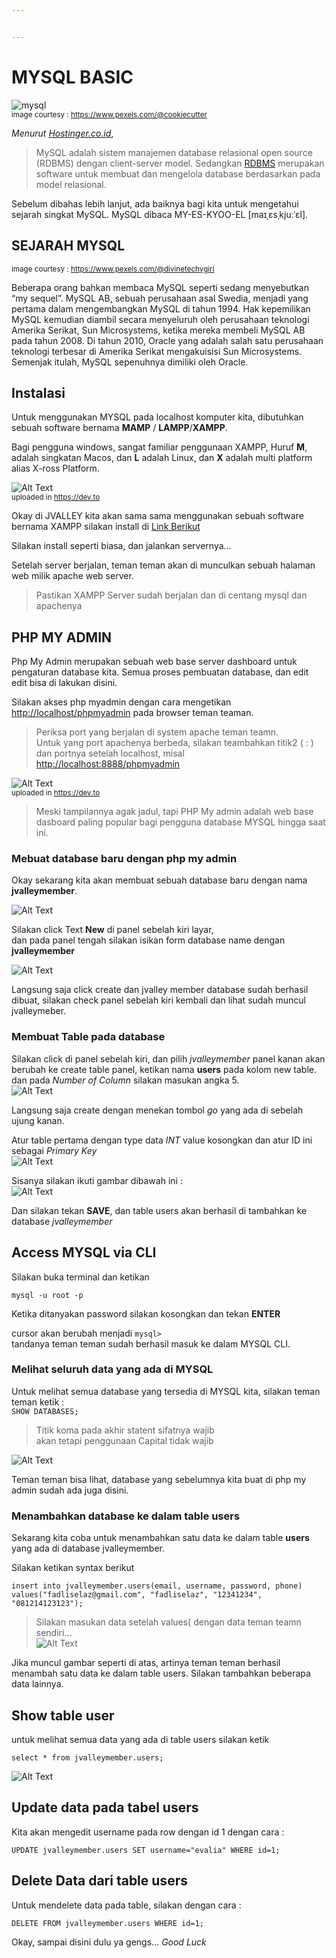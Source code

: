 ```yaml
---


---
```


<h1 id="mysql-basic">MYSQL BASIC</h1>
<p><img src="https://images.pexels.com/photos/1148820/pexels-photo-1148820.jpeg?auto=compress&amp;cs=tinysrgb&amp;dpr=2&amp;w=500" alt="mysql"><br>
<small>image courtesy : <a href="https://www.pexels.com/@cookiecutter">https://www.pexels.com/@cookiecutter</a></small></p>
<p><em>Menurut <a href="https://www.hostinger.co.id/tutorial/apa-itu-mysql">Hostinger.co.id</a></em>,</p>
<blockquote>
<p>MySQL adalah sistem manajemen database relasional open source (RDBMS) dengan client-server model. Sedangkan <a href="https://en.wikipedia.org/wiki/Relational_database_management_system">RDBMS</a> merupakan software untuk membuat dan mengelola database berdasarkan pada model relasional.</p>
</blockquote>
<p>Sebelum dibahas lebih lanjut, ada baiknya bagi kita untuk mengetahui sejarah singkat MySQL. MySQL dibaca MY-ES-KYOO-EL [maɪˌɛsˌkjuːˈɛl].</p>
<h2 id="sejarah-mysql">SEJARAH MYSQL</h2>
<p><img src="https://images.pexels.com/photos/1181316/pexels-photo-1181316.jpeg?auto=compress&amp;cs=tinysrgb&amp;dpr=2&amp;w=500" alt=""><br>
<small>image courtesy : <a href="https://www.pexels.com/@divinetechygirl">https://www.pexels.com/@divinetechygirl</a></small></p>
<p>Beberapa orang bahkan membaca MySQL seperti sedang menyebutkan “my sequel”. MySQL AB, sebuah perusahaan asal Swedia, menjadi yang pertama dalam mengembangkan MySQL di tahun 1994. Hak kepemilikan MySQL kemudian diambil secara menyeluruh oleh perusahaan teknologi Amerika Serikat, Sun Microsystems, ketika mereka membeli MySQL AB pada tahun 2008. Di tahun 2010, Oracle yang adalah salah satu perusahaan teknologi terbesar di Amerika Serikat mengakuisisi Sun Microsystems. Semenjak itulah, MySQL sepenuhnya dimiliki oleh Oracle.</p>
<h2 id="instalasi">Instalasi</h2>
<p>Untuk menggunakan MYSQL pada localhost komputer kita, dibutuhkan sebuah software bernama <strong>MAMP</strong> / <strong>LAMPP</strong>/<strong>XAMPP</strong>.</p>
<p>Bagi pengguna windows, sangat familiar penggunaan XAMPP, Huruf <strong>M</strong>, adalah singkatan Macos, dan <strong>L</strong> adalah Linux, dan <strong>X</strong> adalah multi platform alias X-ross Platform.</p>
<p><img src="https://dev-to-uploads.s3.amazonaws.com/uploads/articles/6xkzlgl8odo6wd9spg75.png" alt="Alt Text"><br>
<small>uploaded in <a href="https://dev.to">https://dev.to</a></small></p>
<p>Okay di JVALLEY kita akan sama sama menggunakan sebuah software bernama XAMPP silakan install di <a href="https://www.apachefriends.org/index.html">Link Berikut</a></p>
<p>Silakan install seperti biasa, dan jalankan servernya…</p>
<p>Setelah server berjalan, teman teman akan di munculkan sebuah halaman web milik apache web server.</p>
<blockquote>
<p>Pastikan XAMPP Server sudah berjalan dan di centang mysql dan apachenya</p>
</blockquote>
<h2 id="php-my-admin">PHP MY ADMIN</h2>
<p>Php My Admin merupakan sebuah web base server dashboard untuk pengaturan database kita. Semua proses pembuatan database, dan edit edit bisa di lakukan disini.</p>
<p>Silakan akses php myadmin dengan cara mengetikan <a href="http://localhost/phpmyadmin">http://localhost/phpmyadmin</a> pada browser teman teaman.</p>
<blockquote>
<p>Periksa port yang berjalan di system apache teman teamn.<br>
Untuk yang port apachenya berbeda, silakan teambahkan titik2 ( : ) dan portnya setelah localhost, misal <a href="http://localhost:8888/phpmyadmin">http://localhost:8888/phpmyadmin</a></p>
</blockquote>
<p><img src="https://dev-to-uploads.s3.amazonaws.com/uploads/articles/ab6nmnn4t6aotri6cy5p.png" alt="Alt Text"><br>
<small>uploaded in <a href="https://dev.to">https://dev.to</a></small></p>
<blockquote>
<p>Meski tampilannya agak jadul, tapi PHP My admin adalah web base dasboard paling popular bagi pengguna database MYSQL hingga saat ini.</p>
</blockquote>
<h3 id="mebuat-database-baru-dengan-php-my-admin">Mebuat database baru dengan php my admin</h3>
<p>Okay sekarang kita akan membuat sebuah database baru dengan nama <strong>jvalleymember</strong>.</p>
<p><img src="https://dev-to-uploads.s3.amazonaws.com/uploads/articles/qtc0fms2ouo3f7wr8h9a.png" alt="Alt Text"></p>
<p>Silakan click Text <strong>New</strong> di panel sebelah kiri layar,<br>
dan pada panel tengah silakan isikan form database name dengan <strong>jvalleymember</strong></p>
<p><img src="https://dev-to-uploads.s3.amazonaws.com/uploads/articles/zhwrnuebw27opzyg39jq.png" alt="Alt Text"></p>
<p>Langsung saja click create dan jvalley member database sudah berhasil dibuat, silakan check panel sebelah kiri kembali dan lihat sudah muncul jvalleymeber.</p>
<h3 id="membuat-table-pada-database">Membuat Table pada database</h3>
<p>Silakan click di panel sebelah kiri, dan pilih <em>jvalleymember</em> panel kanan akan berubah ke create table panel, ketikan nama <strong>users</strong> pada kolom new table. dan pada <em>Number of Column</em> silakan masukan angka 5.<br>
<img src="https://dev-to-uploads.s3.amazonaws.com/uploads/articles/9u13yzx2kbfgiimukhb4.png" alt="Alt Text"></p>
<p>Langsung saja create dengan menekan tombol <em>go</em> yang ada di sebelah ujung kanan.</p>
<p>Atur table pertama dengan type data <em>INT</em> value kosongkan dan atur ID ini sebagai <em>Primary Key</em><br>
<img src="https://dev-to-uploads.s3.amazonaws.com/uploads/articles/46xasl1e1khspoyq48z5.png" alt="Alt Text"></p>
<p>Sisanya silakan ikuti gambar dibawah ini :<br>
<img src="https://dev-to-uploads.s3.amazonaws.com/uploads/articles/jhf6eljdbrgr4cwayv0w.png" alt="Alt Text"></p>
<p>Dan silakan tekan <strong>SAVE</strong>, dan table users akan berhasil di tambahkan ke database <em>jvalleymember</em></p>
<h2 id="access-mysql-via-cli">Access MYSQL via CLI</h2>
<p>Silakan buka terminal dan ketikan</p>
<pre><code>mysql -u root -p
</code></pre>
<p>Ketika ditanyakan password silakan kosongkan dan tekan <strong>ENTER</strong></p>
<p>cursor akan berubah menjadi <code>mysql&gt;</code><br>
tandanya teman teman sudah berhasil masuk ke dalam MYSQL CLI.</p>
<h3 id="melihat-seluruh-data-yang-ada-di-mysql">Melihat seluruh data yang ada di MYSQL</h3>
<p>Untuk melihat semua database yang tersedia di MYSQL kita, silakan teman teman ketik :<br>
<code>SHOW DATABASES;</code></p>
<blockquote>
<p>Titik koma pada akhir statent sifatnya wajib<br>
akan tetapi penggunaan Capital tidak wajib</p>
</blockquote>
<p><img src="https://dev-to-uploads.s3.amazonaws.com/uploads/articles/l4cn5dzdwh5lk9541h96.png" alt="Alt Text"></p>
<p>Teman teman bisa lihat, database yang sebelumnya kita buat di php my admin sudah ada juga disini.</p>
<h3 id="menambahkan-database-ke-dalam-table-users">Menambahkan database ke dalam table users</h3>
<p>Sekarang kita coba untuk menambahkan satu data ke dalam table <strong>users</strong> yang ada di database jvalleymember.</p>
<p>Silakan ketikan syntax berikut</p>
<pre class=" language-mysql"><code class="prism  language-mysql">insert into jvalleymember.users(email, username, password, phone) values("fadliselaz@gmail.com", "fadliselaz", "12341234", "081214123123");
</code></pre>
<blockquote>
<p>Silakan masukan data setelah values( dengan data teman teamn sendiri…<br>
<img src="https://dev-to-uploads.s3.amazonaws.com/uploads/articles/myilm865i38rpb6bceoc.png" alt="Alt Text"></p>
</blockquote>
<p>Jika muncul gambar seperti di atas, artinya teman teman berhasil menambah satu data ke dalam table users. Silakan tambahkan beberapa data lainnya.</p>
<h2 id="show-table-user">Show table user</h2>
<p>untuk melihat semua data yang ada di table users silakan ketik</p>
<pre><code>select * from jvalleymember.users;
</code></pre>
<p><img src="https://dev-to-uploads.s3.amazonaws.com/uploads/articles/oly027xnfnadc33n9cud.png" alt="Alt Text"></p>
<h2 id="update-data-pada-tabel-users">Update data pada tabel users</h2>
<p>Kita akan mengedit username pada row dengan id 1 dengan cara :</p>
<pre><code>UPDATE jvalleymember.users SET username="evalia" WHERE id=1;
</code></pre>
<h2 id="delete-data-dari-table-users">Delete Data dari table users</h2>
<p>Untuk mendelete data pada table, silakan dengan cara :</p>
<pre><code>DELETE FROM jvalleymember.users WHERE id=1;
</code></pre>
<p>Okay, sampai disini dulu ya gengs… <em>Good Luck</em></p>

